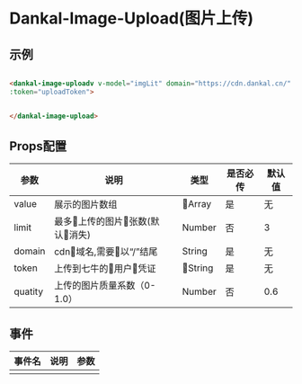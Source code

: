 # Dankal-Image-Upload(图片上传)
## 示例

```html 

<dankal-image-uploadv v-model="imgLit" domain="https://cdn.dankal.cn/"
:token="uploadToken">


</dankal-image-upload>

```

## Props配置

|  参数 |  说明 |  类型	 |  是否必传	 |  默认值 |
|---|---|---|---|---|
|  value | 展示的图片数组  |  Array |  是 |  无 |
|  limit | 最多上传的图片张数(默认消失)  |  Number |  否 |  3 |
| domain| cdn域名,需要以“/”结尾| String| 是| 无
| token| 上传到七牛的用户凭证| String| 是| 无
| quatity | 上传的图片质量系数（0-1.0）| Number|否 | 0.6

## 事件

|事件名|说明|参数| 
|---|---|---|
|   |   |   | 

